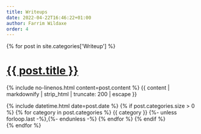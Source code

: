 ```yaml
---
title: Writeups
date: 2022-04-22T16:46:22+01:00
author: Farrim Wildaxe
order: 4
---
```

<div id="post-list">
  {% for post in site.categories['Writeup'] %}
    <div class="post-preview">
      <h1><a href="{{ post.url | relative_url }}">{{ post.title }}</a></h1>
      <div class="post-content">
        <p>
          {% include no-linenos.html content=post.content %}
          {{ content | markdownify | strip_html | truncate: 200 | escape }}
        </p>
      </div>
      <div class="post-meta text-muted d-flex">
        <div class="mr-auto">
          <!-- posted date -->
          <i class="far fa-calendar fa-fw"></i>
          {% include datetime.html date=post.date %}
          <!-- categories -->
          {% if post.categories.size > 0 %}
            <i class="far fa-folder-open fa-fw"></i>
            <span>
              {% for category in post.categories %}
              {{ category }}
              {%- unless forloop.last -%},{%- endunless -%}
              {% endfor %}
            </span>
          {% endif %}
        </div> <!-- mr-auto -->
      </div> <!-- .post-meta -->
    </div> <!-- .post-review -->
  {% endfor %}
</div>
